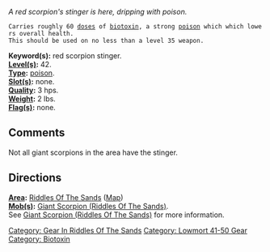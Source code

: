 *A red scorpion's stinger is here, dripping with poison.*

`Carries roughly 60 `[`doses`](Poison_Values "wikilink")` of `[`biotoxin`](:Category:_Biotoxin "wikilink")`, a strong `[`poison`](:Category:_Poisons "wikilink")` which which lowers overall health.`  
`This should be used on no less than a level 35 weapon.`

**Keyword(s):** red scorpion stinger.  
**[Level(s)](Object_Level "wikilink"):** 42.  
**[Type](:Category:_Object_Types "wikilink"):**
[poison](:Category:_Poisons "wikilink").  
**[Slot(s)](Object_Slots "wikilink"):** none.  
**[Quality](Object_Quality "wikilink"):** 3 hps.  
**[Weight](Object_Weight "wikilink"):** 2 lbs.  
**[Flag(s)](:Category:_Object_Flags "wikilink"):** none.  

## Comments

Not all giant scorpions in the area have the stinger.

## Directions

**[Area](:Category:_Areas "wikilink"):** [Riddles Of The
Sands](:Category:_Riddles_Of_The_Sands "wikilink")
([Map](Riddles_Of_The_Sands_Map "wikilink"))  
**[Mob(s)](:Category:_Mobs "wikilink"):** [Giant Scorpion (Riddles Of
The Sands)](Giant_Scorpion_(Riddles_Of_The_Sands) "wikilink").  
See [Giant Scorpion (Riddles Of The
Sands)](Giant_Scorpion_(Riddles_Of_The_Sands) "wikilink") for more
information.  

[Category: Gear In Riddles Of The
Sands](Category:_Gear_In_Riddles_Of_The_Sands "wikilink") [Category:
Lowmort 41-50 Gear](Category:_Lowmort_41-50_Gear "wikilink") [Category:
Biotoxin](Category:_Biotoxin "wikilink")

